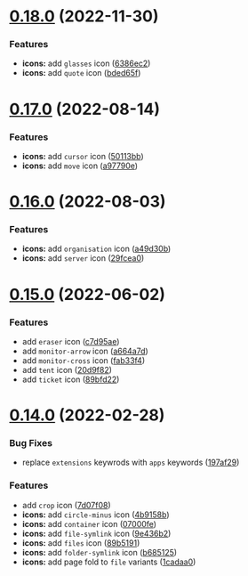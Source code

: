 # [0.18.0](https://github.com/jaynewey/charm-icons/compare/v0.17.0...v0.18.0) (2022-11-30)


### Features

* **icons:** add `glasses` icon ([6386ec2](https://github.com/jaynewey/charm-icons/commit/6386ec22b2f3e9a6a251a15afeaa0ab4a8cce2f2))
* **icons:** add `quote` icon ([bded65f](https://github.com/jaynewey/charm-icons/commit/bded65fb726e1b7f183e75ac425c0269996fe268))

# [0.17.0](https://github.com/jaynewey/charm-icons/compare/v0.16.0...v0.17.0) (2022-08-14)


### Features

* **icons:** add `cursor` icon ([50113bb](https://github.com/jaynewey/charm-icons/commit/50113bb4921dc642e17fdbcac70237fbe0b2cd89))
* **icons:** add `move` icon ([a97790e](https://github.com/jaynewey/charm-icons/commit/a97790e4aa66eb83b98d7840e73bb152b43ccc4a))

# [0.16.0](https://github.com/jaynewey/charm-icons/compare/v0.15.0...v0.16.0) (2022-08-03)


### Features

* **icons:** add `organisation` icon ([a49d30b](https://github.com/jaynewey/charm-icons/commit/a49d30b7dc7e5941545e2008ab0738ede288ba8b))
* **icons:** add `server` icon ([29fcea0](https://github.com/jaynewey/charm-icons/commit/29fcea0e8f97b47decb36f2d519574fa1837cb81))

# [0.15.0](https://github.com/jaynewey/charm-icons/compare/v0.14.0...v0.15.0) (2022-06-02)


### Features

* add `eraser` icon ([c7d95ae](https://github.com/jaynewey/charm-icons/commit/c7d95ae28df57a5d9b0b365cc7938dfa0d7dd517))
* add `monitor-arrow` icon ([a664a7d](https://github.com/jaynewey/charm-icons/commit/a664a7d41db845f3e6eb04028dc1a8d8e89fa6b1))
* add `monitor-cross` icon ([fab33f4](https://github.com/jaynewey/charm-icons/commit/fab33f49f37ce6ba4841cd282ce2f1cefdef76b9))
* add `tent` icon ([20d9f82](https://github.com/jaynewey/charm-icons/commit/20d9f821f64a5ced614d6fd001c03266584d5a36))
* add `ticket` icon ([89bfd22](https://github.com/jaynewey/charm-icons/commit/89bfd22e0dee7146f347dcd8b372efbaf629856e))

# [0.14.0](https://github.com/jaynewey/charm-icons/compare/v0.13.0...v0.14.0) (2022-02-28)


### Bug Fixes

* replace `extensions` keywrods with `apps` keywords ([197af29](https://github.com/jaynewey/charm-icons/commit/197af29fedcd32e1ab3a8f8fd36886e0d32b39eb))


### Features

* add `crop` icon ([7d07f08](https://github.com/jaynewey/charm-icons/commit/7d07f08f7176afad8c3061d8efa91235346b910e))
* **icons:** add `circle-minus` icon ([4b9158b](https://github.com/jaynewey/charm-icons/commit/4b9158bc97c60996034d57cd26ed22df9d21f56f))
* **icons:** add `container` icon ([07000fe](https://github.com/jaynewey/charm-icons/commit/07000fe8e8e70ec10f8814e37f7181918b2d46e0))
* **icons:** add `file-symlink` icon ([9e436b2](https://github.com/jaynewey/charm-icons/commit/9e436b26e197bb1219aa22b04a6494d4b9582fa2))
* **icons:** add `files` icon ([89b5191](https://github.com/jaynewey/charm-icons/commit/89b5191a7aaf2ecf2e1277cb07fdc5b18ce33449))
* **icons:** add `folder-symlink` icon ([b685125](https://github.com/jaynewey/charm-icons/commit/b6851252a20690bb6e21bfb3f2096a5a73c666f1))
* **icons:** add page fold to `file` variants ([1cadaa0](https://github.com/jaynewey/charm-icons/commit/1cadaa0fcdb0b11274b1f050211ef1c5acb16ef9))
